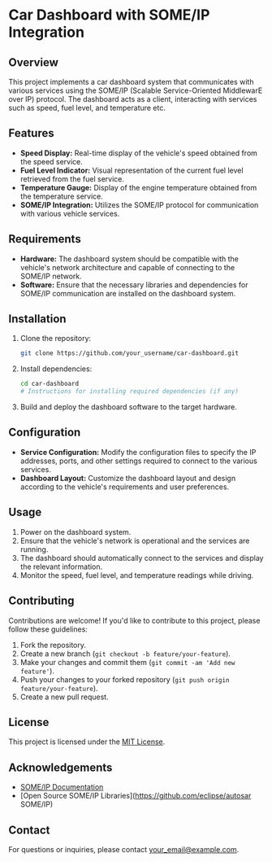 # Car Dashboard with SOME/IP Integration

## Overview

This project implements a car dashboard system that communicates with various services using the SOME/IP (Scalable Service-Oriented MiddlewarE over IP) protocol. The dashboard acts as a client, interacting with services such as speed, fuel level, and temperature etc.

## Features

- **Speed Display:** Real-time display of the vehicle's speed obtained from the speed service.
- **Fuel Level Indicator:** Visual representation of the current fuel level retrieved from the fuel service.
- **Temperature Gauge:** Display of the engine temperature obtained from the temperature service.
- **SOME/IP Integration:** Utilizes the SOME/IP protocol for communication with various vehicle services.

## Requirements

- **Hardware:** The dashboard system should be compatible with the vehicle's network architecture and capable of connecting to the SOME/IP network.
- **Software:** Ensure that the necessary libraries and dependencies for SOME/IP communication are installed on the dashboard system.

## Installation

1. Clone the repository:

   ```bash
   git clone https://github.com/your_username/car-dashboard.git
   ```

2. Install dependencies:

   ```bash
   cd car-dashboard
   # Instructions for installing required dependencies (if any)
   ```

3. Build and deploy the dashboard software to the target hardware.

## Configuration

- **Service Configuration:** Modify the configuration files to specify the IP addresses, ports, and other settings required to connect to the various services.
- **Dashboard Layout:** Customize the dashboard layout and design according to the vehicle's requirements and user preferences.

## Usage

1. Power on the dashboard system.
2. Ensure that the vehicle's network is operational and the services are running.
3. The dashboard should automatically connect to the services and display the relevant information.
4. Monitor the speed, fuel level, and temperature readings while driving.

## Contributing

Contributions are welcome! If you'd like to contribute to this project, please follow these guidelines:

1. Fork the repository.
2. Create a new branch (`git checkout -b feature/your-feature`).
3. Make your changes and commit them (`git commit -am 'Add new feature'`).
4. Push your changes to your forked repository (`git push origin feature/your-feature`).
5. Create a new pull request.

## License

This project is licensed under the [MIT License](LICENSE).

## Acknowledgements

- [SOME/IP Documentation](https://www.autosar.org/standards/network-communication/someip/)
- [Open Source SOME/IP Libraries](https://github.com/eclipse/autosar SOME/IP)

## Contact

For questions or inquiries, please contact [your_email@example.com](mailto:your_email@example.com).
